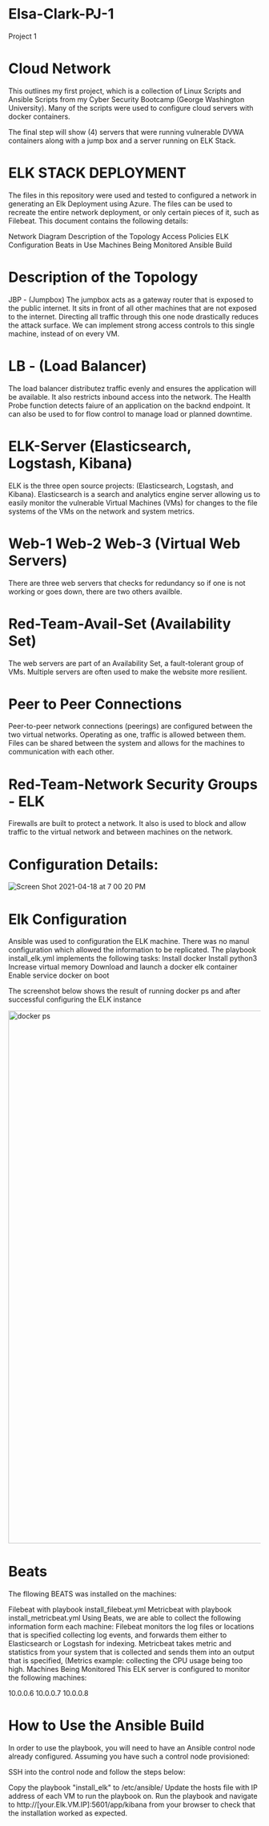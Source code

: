 # Elsa-Clark-PJ-1
Project 1 

# Cloud Network  


This outlines my first project, which is a collection of Linux Scripts and Ansible Scripts from my Cyber Security Bootcamp (George Washington University). 
Many of the scripts were used to configure cloud servers with docker containers. 

The final step will show (4) servers that were running vulnerable DVWA containers along with a jump box and a server running on ELK Stack.  


# ELK STACK DEPLOYMENT 

The files in this repository were used and tested to configured a network in generating an Elk Deployment using Azure. The files can be used to recreate the entire network deployment, or only certain pieces of it, such as Filebeat.
This document contains the following details:

Network Diagram
Description of the Topology
Access Policies
ELK Configuration
Beats in Use
Machines Being Monitored
Ansible Build

# Description of the Topology
JBP - (Jumpbox)
The jumpbox acts as a gateway router that is exposed to the public internet. It sits in front of all other machines that are not exposed to the internet. Directing all traffic through this one node drastically reduces the attack surface. We can implement strong access controls to this single machine, instead of on every VM.

 # LB - (Load Balancer)
The load balancer distributez traffic evenly and ensures the application will be available. It also restricts inbound access into the network. The Health Probe function detects faiure of an application on the backnd endpoint. It can also be used to for flow control to manage load or planned downtime. 

# ELK-Server (Elasticsearch, Logstash, Kibana)
ELK is the three open source projects: (Elasticsearch, Logstash, and Kibana). Elasticsearch is a search and analytics engine server allowing us to easily monitor the vulnerable Virtual Machines (VMs) for changes to the file systems of the VMs on the network and system metrics.

# Web-1 Web-2 Web-3 (Virtual Web Servers)
There are three web servers that checks for redundancy so if one is not working or goes down, there are two others availble.

# Red-Team-Avail-Set (Availability Set)
The web servers are part of an Availability Set, a fault-tolerant group of VMs. Multiple servers are often used to make the website more resilient.

# Peer to Peer Connections 
Peer-to-peer network connections (peerings) are configured between the two virtual networks. Operating as one, traffic is allowed between them. Files can be shared between the system and allows for the machines to communication with each other.

# Red-Team-Network Security Groups - ELK
Firewalls are built to protect a network. It also is used to block and allow traffic to the virtual network and between machines on the network.

# Configuration Details:  
 
 ![Screen Shot 2021-04-18 at 7 00 20 PM](https://user-images.githubusercontent.com/71534804/115163654-56571780-a078-11eb-9a57-78e67562ee78.png)


 
# Elk Configuration
Ansible was used to configuration the ELK machine. There was no manul configuration which allowed the information to be replicated. 
The playbook install_elk.yml implements the following tasks:
Install docker
Install python3
Increase virtual memory
Download and launch a docker elk container
Enable service docker on boot 

The screenshot below shows the result of running docker ps and after successful configuring the ELK instance 
 
 <img width="1062" alt="docker ps " src="https://user-images.githubusercontent.com/71534804/115163266-36beef80-a076-11eb-9deb-b61db6175a56.png">

 
 
 
 
# Beats
The fllowing BEATS was installed on the machines:

Filebeat with playbook install_filebeat.yml
Metricbeat with playbook install_metricbeat.yml
Using Beats, we are able to collect the following information form each machine: 
Filebeat monitors the log files or locations that is specified collecting log events, and forwards them either to Elasticsearch or Logstash for indexing.
Metricbeat takes metric and statistics from your system that is collected and sends them into an output that is specified, (Metrics example: collecting the CPU usage being too high.
Machines Being Monitored
This ELK server is configured to monitor the following machines:

10.0.0.6
10.0.0.7
10.0.0.8
# How to Use the Ansible Build
In order to use the playbook, you will need to have an Ansible control node already configured. Assuming you have such a control node provisioned:

SSH into the control node and follow the steps below:

Copy the playbook "install_elk" to /etc/ansible/
Update the hosts file with IP address of each VM to run the playbook on.
Run the playbook and navigate to http://[your.Elk.VM.IP]:5601/app/kibana from your browser to check that the installation worked as expected.
 
 
